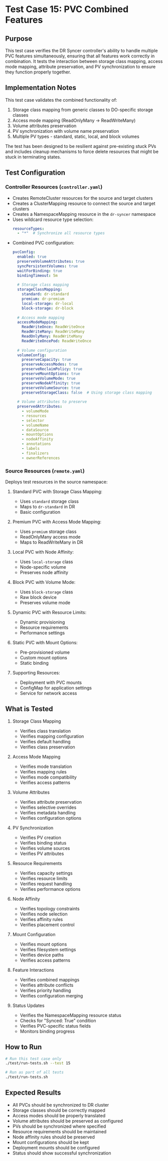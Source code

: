 # Test Case 15: PVC Combined Features

## Purpose
This test case verifies the DR Syncer controller's ability to handle multiple PVC features simultaneously, ensuring that all features work correctly in combination. It tests the interaction between storage class mapping, access mode mapping, attribute preservation, and PV synchronization to ensure they function properly together.

## Implementation Notes
This test case validates the combined functionality of:
1. Storage class mapping from generic classes to DO-specific storage classes
2. Access mode mapping (ReadOnlyMany -> ReadWriteMany)
3. Volume attributes preservation
4. PV synchronization with volume name preservation
5. Multiple PV types - standard, static, local, and block volumes

The test has been designed to be resilient against pre-existing stuck PVs and includes cleanup mechanisms to force delete resources that might be stuck in terminating states.

## Test Configuration

### Controller Resources (`controller.yaml`)
- Creates RemoteCluster resources for the source and target clusters
- Creates a ClusterMapping resource to connect the source and target clusters
- Creates a NamespaceMapping resource in the `dr-syncer` namespace
- Uses wildcard resource type selection:
  ```yaml
  resourceTypes:
    - "*"  # Synchronize all resource types
  ```
- Combined PVC configuration:
  ```yaml
  pvcConfig:
    enabled: true
    preserveVolumeAttributes: true
    syncPersistentVolumes: true
    waitForBinding: true
    bindingTimeout: 5m
    
    # Storage class mapping
    storageClassMapping:
      standard: dr-standard
      premium: dr-premium
      local-storage: dr-local
      block-storage: dr-block
    
    # Access mode mapping
    accessModeMapping:
      ReadWriteOnce: ReadWriteOnce
      ReadWriteMany: ReadWriteMany
      ReadOnlyMany: ReadWriteMany
      ReadWriteOncePod: ReadWriteOnce
    
    # Volume configuration
    volumeConfig:
      preserveCapacity: true
      preserveAccessModes: true
      preserveReclaimPolicy: true
      preserveMountOptions: true
      preserveVolumeMode: true
      preserveNodeAffinity: true
      preserveVolumeSource: true
      preserveStorageClass: false  # Using storage class mapping
    
    # Volume attributes to preserve
    preservedAttributes:
      - volumeMode
      - resources
      - selector
      - volumeName
      - dataSource
      - mountOptions
      - nodeAffinity
      - annotations
      - labels
      - finalizers
      - ownerReferences
  ```

### Source Resources (`remote.yaml`)
Deploys test resources in the source namespace:
1. Standard PVC with Storage Class Mapping:
   - Uses `standard` storage class
   - Maps to `dr-standard` in DR
   - Basic configuration

2. Premium PVC with Access Mode Mapping:
   - Uses `premium` storage class
   - ReadOnlyMany access mode
   - Maps to ReadWriteMany in DR

3. Local PVC with Node Affinity:
   - Uses `local-storage` class
   - Node-specific volume
   - Preserves node affinity

4. Block PVC with Volume Mode:
   - Uses `block-storage` class
   - Raw block device
   - Preserves volume mode

5. Dynamic PVC with Resource Limits:
   - Dynamic provisioning
   - Resource requirements
   - Performance settings

6. Static PVC with Mount Options:
   - Pre-provisioned volume
   - Custom mount options
   - Static binding

7. Supporting Resources:
   - Deployment with PVC mounts
   - ConfigMap for application settings
   - Service for network access

## What is Tested
1. Storage Class Mapping
   - Verifies class translation
   - Verifies mapping configuration
   - Verifies default handling
   - Verifies class preservation

2. Access Mode Mapping
   - Verifies mode translation
   - Verifies mapping rules
   - Verifies mode compatibility
   - Verifies access patterns

3. Volume Attributes
   - Verifies attribute preservation
   - Verifies selective overrides
   - Verifies metadata handling
   - Verifies configuration options

4. PV Synchronization
   - Verifies PV creation
   - Verifies binding status
   - Verifies volume sources
   - Verifies PV attributes

5. Resource Requirements
   - Verifies capacity settings
   - Verifies resource limits
   - Verifies request handling
   - Verifies performance options

6. Node Affinity
   - Verifies topology constraints
   - Verifies node selection
   - Verifies affinity rules
   - Verifies placement control

7. Mount Configuration
   - Verifies mount options
   - Verifies filesystem settings
   - Verifies device paths
   - Verifies access patterns

8. Feature Interactions
   - Verifies combined mappings
   - Verifies attribute conflicts
   - Verifies priority handling
   - Verifies configuration merging

9. Status Updates
   - Verifies the NamespaceMapping resource status
   - Checks for "Synced: True" condition
   - Verifies PVC-specific status fields
   - Monitors binding progress

## How to Run
```bash
# Run this test case only
./test/run-tests.sh --test 15

# Run as part of all tests
./test/run-tests.sh
```

## Expected Results
- All PVCs should be synchronized to DR cluster
- Storage classes should be correctly mapped
- Access modes should be properly translated
- Volume attributes should be preserved as configured
- PVs should be synchronized where specified
- Resource requirements should be maintained
- Node affinity rules should be preserved
- Mount configurations should be kept
- Deployment mounts should be configured
- Status should show successful synchronization
